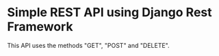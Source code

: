 # Simple REST API using Django Rest Framework

This API uses the methods "GET", "POST" and "DELETE".
